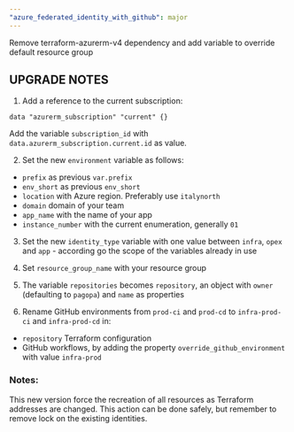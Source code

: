 ```yaml
---
"azure_federated_identity_with_github": major
---
```


Remove terraform-azurerm-v4 dependency and add variable to override default resource group

## UPGRADE NOTES

1) Add a reference to the current subscription:

```hcl
data "azurerm_subscription" "current" {}
```

Add the variable `subscription_id` with `data.azurerm_subscription.current.id` as value.

2) Set the new `environment` variable as follows:

- `prefix` as previous `var.prefix`
- `env_short` as previous `env_short`
- `location` with Azure region. Preferably use `italynorth`
- `domain` domain of your team
- `app_name` with the name of your app
- `instance_number` with the current enumeration, generally `01`

3) Set the new `identity_type` variable with one value between `infra`, `opex` and `app` - according go the scope of the variables already in use

4) Set `resource_group_name` with your resource group

5) The variable `repositories` becomes `repository`, an object with `owner` (defaulting to `pagopa`) and `name` as properties

6) Rename GitHub environments from `prod-ci` and `prod-cd` to `infra-prod-ci` and `infra-prod-cd` in:

- `repository` Terraform configuration
- GitHub workflows, by adding the property `override_github_environment` with value `infra-prod`

### Notes:

This new version force the recreation of all resources as Terraform addresses are changed. This action can be done safely, but remember to remove lock on the existing identities.

